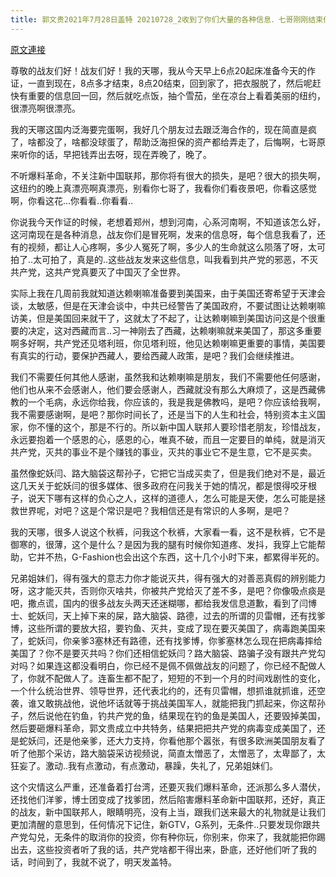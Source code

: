 ```yaml
---
title: 郭文贵2021年7月28日盖特 20210728_2收到了你们大量的各种信息．七哥刚刚结束作证．录个视频报平安！
---
```


[原文連接](https://gnews.org/ThreadView/53481328)

尊敬的战友们好！战友们好！我的天哪，我从今天早上6点20起床准备今天的作证，一直到现在，8点多才结束，8点20结束，回到家了，把衣服脱了，然后呢赶快有重要的信息回一回，然后就吃点饭，抽个雪茄，坐在凉台上看着美丽的纽约，很漂亮啊很漂亮。


我的天哪这国内泛海要完蛋啊，我好几个朋友过去跟泛海合作的，现在简直是疯了，啥都没了，啥都没球蛋了，帮助泛海担保的资产都给弄走了，后悔啊，七哥原来听你的话，早把钱弄出去呀，现在弄晚了，晚了。


不听爆料革命，不关注新中国联邦，那你将有很大的损失，是吧？很大的损失啊，这纽约的晚上真漂亮啊真漂亮，别看你七哥了，我看你们看夜景吧，你看这感觉啊，你看这花…你看看..你看看..


你说我今天作证的时候，老想着郑州，想到河南，心系河南啊，不知道该怎么好，这河南现在是各种消息，战友你们是冒死啊，发来的信息呀，每个信息我看了，还有的视频，都让人心疼啊，多少人冤死了啊，多少人的生命就这么陨落了呀，太可拍了..太可拍了，真是的..这些战友发来这些信息，叫我看到共产党的邪恶，不灭共产党，这共产党真要灭了中国灭了全世界。


实际上我在几周前我就知道达赖喇嘛准备要到美国来，由于美国还寄希望于天津会谈，太敏感，但是在天津会谈中，中共已经警告了美国政府，不要试图让达赖喇嘛访美，但是美国回来就干了，这就太了不起了，让达赖喇嘛到美国访问这是个很重要的决定，这对西藏而言..习一神刚去了西藏，达赖喇嘛就来美国了，那这多重要啊多好啊，共产党还见塔利班，你见塔利班，他见达赖喇嘛更重要的事情，美国要有真实的行动，要保护西藏人，要给西藏人政策，是吧？我们会继续推进。


我们不需要任何其他人感谢，虽然我和达赖喇嘛是朋友，我们不需要他任何感谢，他们也从来不会感谢人，他们要会感谢人，西藏就没有那么大麻烦了，这是西藏佛教的一个毛病，永远你给我，你应该的，我是我是佛教吗，是吧？你应该给我啊，我不需要感谢啊，是吧？那你时间长了，还是当下的人生和社会，特别资本主义国家，你不懂的这个，那是不行的。所以新中国人联邦人要珍惜老朋友，珍惜战友，永远要抱着一个感恩的心，感恩的心，唯真不破，而且一定要目的单纯，就是消灭共产党，灭共的事业不是个赚钱的事业，灭共的事业它不是生意，它不是买卖。


虽然像蛇妖闫、路大脑袋这帮孙子，它把它当成买卖了，但是我们绝对不是，最近这几天关于蛇妖闫的很多媒体、很多政府在问我关于她的情况，都是恨得咬牙根子，说天下哪有这样的负心之人，这样的道德人，怎么可能是天使，怎么可能是拯救世界呢，对吧？这是个常识是吧？我相信还是有常识的人多啊，是吧？


我的天哪，很多人说这个秋裤，问我这个秋裤，大家看一看，这不是秋裤，它不是御寒的，很薄，这个是什么？是因为我的腿有时候你知道疼、发抖，我穿上它能帮助，它并不热，G-Fashion也会出这个东西，这十几个小时下来，都累得半死的。


兄弟姐妹们，得有强大的意志力你才能说灭共，得有强大的对善恶真假的辨别能力呀，这才能灭共，否则你灭啥共，你被共产党给灭了差不多，是吧？你像吸点痰是吧，撒点谎，国内的很多战友头两天还迷糊哪，都给我发信息道歉，看到了闫博士、蛇妖闫，天上掉下来的屎，路大脑袋、路德，过去的所谓的贝雷帽，还有找爹博，这些所谓的要放大招，要钓鱼、灭共，变成了现在要灭美国了，病毒跑美国来了，蛇妖闫，你亲爹3塞林还有路德，还有找爹博，你爹塞林怎么现在把病毒摔给美国了？你不是要灭共吗？你们还相信蛇妖闫？路大脑袋、路骗子没有跟共产党勾对吗？如果连这都没看明白，你已经不是佩不佩做战友的问题了，你已经不配做人了，你就不配做人了。连畜生都不配了，短短的不到一个月的时间戏剧性的变化，一个什么统治世界、领导世界，还代表北约的，还有贝雷帽，想抓谁就抓谁，还空袭，谁又敢挑战他，说他坏话就等于挑战美国军人，就能把我门抓起来，你这帮孙子，然后说他在钓鱼，钓共产党的鱼，结果现在钓的鱼是美国人，还要毁掉美国，然后要砸爆料革命，郭文贵成立中共特务，结果把把共产党的病毒变成美国了，还是蛇妖闫，还是他亲爹，还大力支持，你看他那个嚣张，有很多欧洲美国朋友看了听了他那个采访，路大脑袋采访视频说，简直太憎恶了，太憎恶了，太卑鄙了，太狂妄了。激动..我有点激动，有点激动，暴躁，失礼了，兄弟姐妹们。


这个灾情这么严重，还准备着打台湾，还要灭我们爆料革命，还派那么多人潜伏，还找他们洋爹，博士团变成了找爹团，然后陷害爆料革命新中国联邦，还好，真正的战友，新中国联邦人，眼睛明亮，没有上当，跟我们送来最大的礼物就是让我们更加清醒的意思到，任何情况下记住，新GTV，G系列，无条件..只要发现你跟共产党勾兑，无条件的取消你的投资，你有种你玩，你别来，你来了，我就能把你踢出去，这些投资者听了我的话，共产党啥都干得出来，卧底，还好他们听了我的话，时间到了，我就不说了，明天发盖特。
